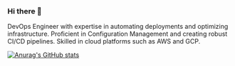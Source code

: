 ### Hi there 👋

DevOps Engineer with expertise in automating deployments and optimizing infrastructure. Proficient in Configuration
Management and creating robust CI/CD pipelines. Skilled in cloud platforms such as AWS and GCP.

[![Anurag's GitHub stats](https://github-readme-stats.vercel.app/api?username=MahmoudElzahaby)](https://github.com/anuraghazra/github-readme-stats)

